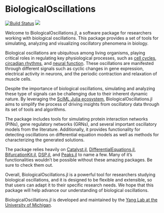 # BiologicalOscillations

[![Build Status](https://github.com/ftavella/BiologicalOscillations.jl/actions/workflows/CI.yml/badge.svg?branch=main)](https://github.com/YangLab-um/BiologicalOscillations.jl/actions/workflows/CI.yml?query=branch%3Amain)
[![](https://img.shields.io/badge/docs-stable-blue.svg)](https://yanglab-um.github.io/BiologicalOscillations.jl/stable)

Welcome to BiologicalOscillations.jl, a software package for researchers working with biological oscillations. This package provides a set of tools for simulating, analyzing and visualizing oscillatory phenomena in biology.

Biological oscillations are ubiquitous among living organisms, playing critical roles in regulating key physiological processes, such as [cell cycles](https://morganlab.ucsf.edu/cell-cycle-principles-control), [circadian rhythms](https://nigms.nih.gov/education/fact-sheets/Pages/circadian-rhythms.aspx), and [neural function](https://en.wikipedia.org/wiki/FitzHugh%E2%80%93Nagumo_model). These oscillations are manifested through different signals such as cyclic changes in gene expression, electrical activity in neurons, and the periodic contraction and relaxation of muscle cells.

Despite the importance of biological oscillations, simulating and analyzing these type of signals can be challenging due to their inherent dynamic nature. By leveraging the [SciML Julia ecosystem](https://sciml.ai/), BiologicalOscillations.jl aims to simplify the process of driving insights from oscillatory data through its set of tools and algorithms.

The package includes tools for simulating protein interaction networks (PINs), gene regulatory networks (GRNs), and several important oscillatory models from the literature. Additionally, it provides functionality for detecting oscillations on differential equation models as well as methods for characterizing the generated solutions. 

The package relies heavily on [Catalyst.jl](https://github.com/SciML/Catalyst.jl), [DifferentialEquations.jl](https://docs.sciml.ai/DiffEqDocs/stable/), [BifurcationKit.jl](https://github.com/bifurcationkit/BifurcationKit.jl), [DSP.jl](https://github.com/JuliaDSP/DSP.jl), and [Peaks.jl](https://github.com/halleysfifthinc/Peaks.jl) to name a few. Many of it’s functionalities wouldn’t be possible without these amazing packages. Be sure to check them out.

Overall, BiologicalOscillations.jl is a powerful tool for researchers studying biological oscillations, and it is designed to be flexible and extensible, so that users can adapt it to their specific research needs. We hope that this package will help advance our understanding of biological oscillations.

BiologicalOscillations.jl is developed and maintained by the [Yang Lab at the University of Michigan](http://www-personal.umich.edu/~qiongy/).